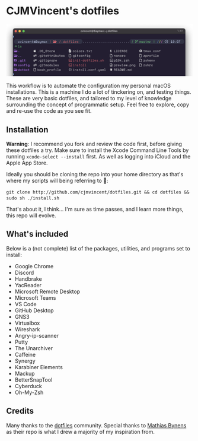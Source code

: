# CJMVincent's dotfiles

![Dotfiles preview](https://github.com/cjmvincent/dotfiles/blob/main/preview.png)

This workflow is to automate the configuration my personal macOS installations. This is a machine I do a lot of tinckering on, and testing things. These are very basic dotfiles, and tailored to my level of knowledge surrounding the concept of programmatic setup. Feel free to explore, copy and re-use the code as you see fit.

## Installation

**Warning**: I recommend you fork and review the code first, before giving these dotfiles a try. Make sure to install the Xcode Command Line Tools by running
`xcode-select --install` first. As well as logging into iCloud and the Apple App Store.

Ideally you should be cloning the repo into your home directory as that's where my scripts will being referring to 🤖:

    git clone http://github.com/cjmvincent/dotfiles.git && cd dotfiles && sudo sh ./install.sh

That's about it, I think... I'm sure as time passes, and I learn more things, this repo will evolve.

## What's included

Below is a (not complete) list of the packages, utilities, and programs set to install:

- Google Chrome
- Discord
- Handbrake
- YacReader
- Microsoft Remote Desktop
- Microsoft Teams
- VS Code
- GitHub Desktop
- GNS3
- Virtualbox
- Wireshark
- Angry-ip-scanner
- Putty
- The Unarchiver
- Caffeine
- Synergy
- Karabiner Elements
- Mackup
- BetterSnapTool
- Cyberduck
- Oh-My-Zsh

## Credits

Many thanks to the [dotfiles](https://dotfiles.github.io/) community. Special thanks to [Mathias Bynens](https://github.com/mathiasbynens/dotfiles) as their repo is what I drew a majority of my inspiration from.
